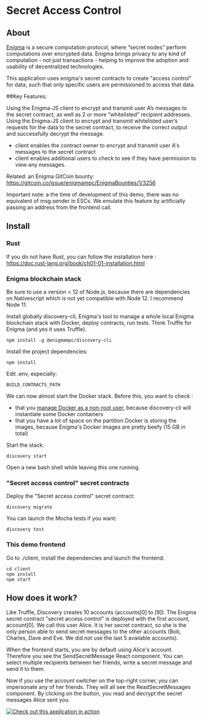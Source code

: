 # Secret Access Control

## About

[Enigma](https://enigma.co/) is a secure computation protocol, where “secret nodes” perform computations over encrypted data. Enigma brings privacy to any kind of computation - not just transactions - helping to improve the adoption and usability of decentralized technologies.

This application uses enigma's secret contracts to create "access control" for data, such that only specific users are permissioned to access that data. 

##Key Features:

Using the Enigma-JS client to encrypt and transmit user A’s messages to the secret contract, as well as 2 or more “whitelisted” recipient addresses.
Using the Enigma-JS client to encrypt and transmit whitelisted user’s requests for the data to the secret contract, to receive the correct output and successfully decrypt the message.
* client enables the contract owner to encrypt and transmit user A's messages to the secret contract
* client enables additional users to check to see if they have permission to view any messages. 

Related: an Enigma GitCoin bounty: https://gitcoin.co/issue/enigmampc/EnigmaBounties/1/3256

Important note: a the time of development of this demo, there was no equivalent of msg.sender in ESCs. We emulate this feature by artificially passing an address from the frontend call.

## Install

### Rust

If you do not have Rust, you can follow the installation here : https://doc.rust-lang.org/book/ch01-01-installation.html

### Enigma blockchain stack

Be sure to use a version < 12 of Node.js, because there are dependencies on Nativescript which is not yet compatible with Node 12. I recommend Node 11.

Install globally discovery-cli, Enigma's tool to manage a whole local Enigma blockchain stack with Docker, deploy contracts, run tests. Think Truffle for Enigma (and yes it uses Truffle).

    npm install -g @enigmampc/discovery-cli

Install the project dependencies:

    npm install

Edit .env, especially:

    BUILD_CONTRACTS_PATH

We can now almost start the Docker stack. Before this, you want to check :
+ that you [manage Docker as a non-root user](https://docs.docker.com/install/linux/linux-postinstall/), because discovery-cli will instantiate some Docker containers
+ that you have a lot of space on the partition Docker is storing the images, because Enigma's Docker images are pretty beefy (15 GB in total)

Start the stack:

    discovery start

Open a new bash shell while leaving this one running.

### "Secret access control" secret contracts

Deploy the "Secret access control" secret contract:

    discovery migrate

You can launch the Mocha tests if you want:

    discovery test

### This demo frontend

Go to ./client, install the dependencies and launch the frontend:

    cd client
    npm install
    npm start

## How does it work?

Like Truffle, Discovery creates 10 accounts (accounts[0] to [9]). The Enigma secret contract "secret access control" is deployed with the first account, account[0]. We call this user Alice. It is her secret contract, so she is the only person able to send secret messages to the other accounts (Bob, Charles, Dave and Eve. We did not use the last 5 available accounts).

When the frontend starts, you are by default using Alice's account. Therefore you see the SendSecretMessage React component. You can select multiple recipients between her friends, write a secret message and send it to them.

Now if you use the account switcher on the top-right corner, you can impersonate any of her friends. They will all see the ReadSecretMessages component. By clicking on the button, you read and decrypt the secret messages Alice sent you.

[![Check out this application in action](https://img.youtube.com/vi/yUjfwlTgEA8/0.jpg)](https://www.youtube.com/watch?v=yUjfwlTgEA8)
